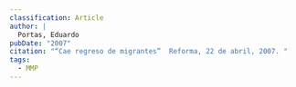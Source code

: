 ```yaml
---
classification: Article
author: |
  Portas, Eduardo
pubDate: "2007"
citation: "“Cae regreso de migrantes”  Reforma, 22 de abril, 2007. "
tags:
  - MMP
---
```

